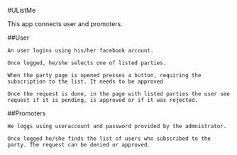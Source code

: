 #UListMe

This app connects user and promoters.

##User

    An user logins using his/her facebook account. 

    Once logged, he/she selects one of listed parties. 

    When the party page is opened presses a button, requiring the subscription to the list. It needs to be approved

    Once the request is done, in the page with listed parties the user see request if it is pending, is approved or if it was rejected.

##Promoters

    He loggs using useraccount and password provided by the admnistrator.

    Once logged he/she finds the list of users who subscribed to the party. The request can be denied or approved.

